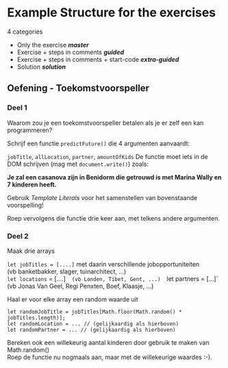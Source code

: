 # Example Structure for the exercises

4 categories

- Only the exercise ***master***
- Exercise + steps in comments ***guided***
- Exercise + steps in comments + start-code ***extra-guided***
- Solution ***solution***


Oefening - Toekomstvoorspeller
-------

### Deel 1

Waarom zou je een toekomstvoorspeller betalen als je er zelf een kan programmeren?

Schrijf een functie `predictFuture()` die 4 argumenten aanvaardt:

`jobTitle`, `allLocation`, `partner`, `amountOfKids`
De functie moet iets in de DOM schrijven (mag met `document.write()`) zoals:

**Je zal een casanova zijn in Benidorm die getrouwd is met Marina Wally en 7 kinderen heeft.**

Gebruik *Template Literals* voor het samenstellen van bovenstaande voorspelling!

Roep vervolgens die functie drie keer aan, met telkens andere argumenten.

### Deel 2

Maak drie arrays

`let jobTitles = [....]` met daarin verschillende jobopportuniteiten  
(vb banketbakker, slager, tuinarchitect, ...)  
`let locations` = [....]`  
(vb Londen, Tibet, Gent, ...)  
`let partners = [...]` 
(vb Jonas Van Geel, Regi Penxten, Boef, Klaasje, ...)

Haal er voor elke array een random waarde uit

    let randomJobTitle = jobTitles[Math.floor(Math.random() * jobTitles.length)];
    let randomLocation = ... // (gelijkaardig als hierboven)
    let randomPartner = ... // (gelijkaardig als hierboven)

Bereken ook een willekeurig aantal kinderen door gebruik te maken van Math.random()  
Roep de functie nu nogmaals aan, maar met de willekeurige waardes :-).